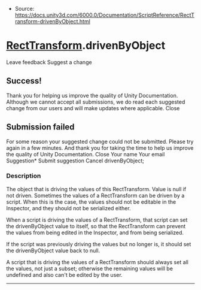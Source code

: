 * Source: https://docs.unity3d.com/6000.0/Documentation/ScriptReference/RectTransform-drivenByObject.html

#  [RectTransform](https://docs.unity3d.com/6000.0/Documentation/ScriptReference/RectTransform.html).drivenByObject
Leave feedback
Suggest a change
## Success!
Thank you for helping us improve the quality of Unity Documentation. Although we cannot accept all submissions, we do read each suggested change from our users and will make updates where applicable.
Close
## Submission failed
For some reason your suggested change could not be submitted. Please <a>try again</a> in a few minutes. And thank you for taking the time to help us improve the quality of Unity Documentation.
Close
Your name Your email Suggestion* Submit suggestion
Cancel
drivenByObject; 
### Description
The object that is driving the values of this RectTransform. Value is null if not driven.
Sometimes the values of a RectTransform can be driven by a script. When this is the case, the values should not be editable in the Inspector, and they should not be serialized either.  
  
When a script is driving the values of a RectTransform, that script can set the drivenByObject value to itself, so that the RectTransform can prevent the values from being edited in the Inspector, and from being serialized.  
  
If the script was previously driving the values but no longer is, it should set the drivenByObject value back to null.  
  
A script that is driving the values of a RectTransform should always set all the values, not just a subset; otherwise the remaining values will be undefined and also can't be edited by the user.
* * *
